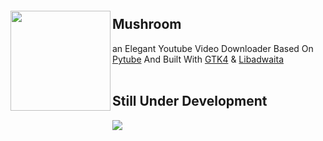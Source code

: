 <img src="https://raw.githubusercontent.com/azab/Mushroom/e639d08fdcde0e9bb0c800949c6953972ff7919d/data/img/Mushroom.svg" align="left" height="160px" vspace="20px">

## Mushroom 

an Elegant Youtube Video Downloader Based On [Pytube](https://github.com/pytube/pytube) And Built With [GTK4](https://github.com/GNOME/pygobject) & [Libadwaita](https://gitlab.gnome.org/GNOME/libadwaita)
<br><br>

## Still Under Development
<img src="https://raw.githubusercontent.com/azab/Mushroom/main/Screenshots/01-dark-prealpha.png" align="center">
<br><br><br><br>

